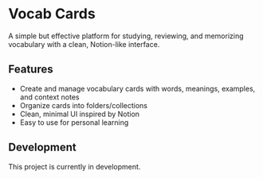 # Vocab Cards

A simple but effective platform for studying, reviewing, and memorizing vocabulary with a clean, Notion-like interface.

## Features

- Create and manage vocabulary cards with words, meanings, examples, and context notes
- Organize cards into folders/collections
- Clean, minimal UI inspired by Notion
- Easy to use for personal learning

## Development

This project is currently in development.